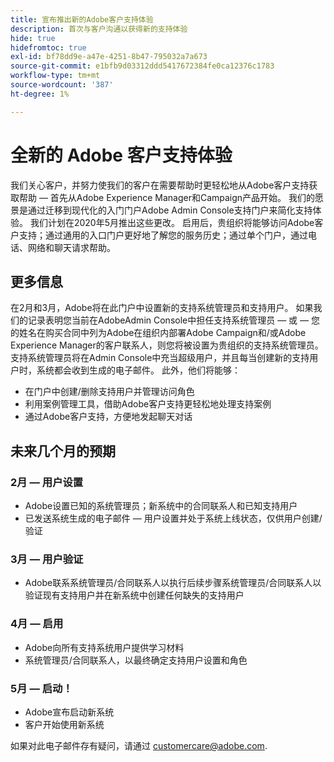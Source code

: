 ```yaml
---
title: 宣布推出新的Adobe客户支持体验
description: 首次与客户沟通以获得新的支持体验
hide: true
hidefromtoc: true
exl-id: bf78dd9e-a47e-4251-8b47-795032a7a673
source-git-commit: e1bfb9d03312ddd5417672384fe0ca12376c1783
workflow-type: tm+mt
source-wordcount: '387'
ht-degree: 1%

---
```


# 全新的 Adobe 客户支持体验

我们关心客户，并努力使我们的客户在需要帮助时更轻松地从Adobe客户支持获取帮助 — 首先从Adobe Experience Manager和Campaign产品开始。 我们的愿景是通过迁移到现代化的入门门户Adobe Admin Console支持门户来简化支持体验。 我们计划在2020年5月推出这些更改。 启用后，贵组织将能够访问Adobe客户支持；通过通用的入口门户更好地了解您的服务历史；通过单个门户，通过电话、网络和聊天请求帮助。

## 更多信息

在2月和3月，Adobe将在此门户中设置新的支持系统管理员和支持用户。 如果我们的记录表明您当前在AdobeAdmin Console中担任支持系统管理员 — 或 — 您的姓名在购买合同中列为Adobe在组织内部署Adobe Campaign和/或Adobe Experience Manager的客户联系人，则您将被设置为贵组织的支持系统管理员。
支持系统管理员将在Admin Console中充当超级用户，并且每当创建新的支持用户时，系统都会收到生成的电子邮件。 此外，他们将能够：

* 在门户中创建/删除支持用户并管理访问角色
* 利用案例管理工具，借助Adobe客户支持更轻松地处理支持案例
* 通过Adobe客户支持，方便地发起聊天对话

## 未来几个月的预期

### 2月 — 用户设置

* Adobe设置已知的系统管理员；新系统中的合同联系人和已知支持用户
* 已发送系统生成的电子邮件 — 用户设置并处于系统上线状态，仅供用户创建/验证


### 3月 — 用户验证

* Adobe联系系统管理员/合同联系人以执行后续步骤系统管理员/合同联系人以验证现有支持用户并在新系统中创建任何缺失的支持用户

### 4月 — 启用

* Adobe向所有支持系统用户提供学习材料
* 系统管理员/合同联系人，以最终确定支持用户设置和角色

### 5月 — 启动！

* Adobe宣布启动新系统
* 客户开始使用新系统

如果对此电子邮件存有疑问，请通过 [customercare@adobe.com](mailto:customercare@adobe.com).
